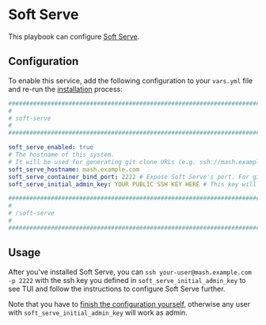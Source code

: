 # Soft Serve

This playbook can configure [Soft Serve](https://github.com/charmbracelet/soft-serve).

## Configuration

To enable this service, add the following configuration to your `vars.yml` file and re-run the [installation](../installing.md) process:

```yaml
########################################################################
#                                                                      #
# soft-serve                                                           #
#                                                                      #
########################################################################

soft_serve_enabled: true
# The hostname of this system.
# It will be used for generating git clone URLs (e.g. ssh://mash.example.com/repository.git)
soft_serve_hostname: mash.example.com
soft_serve_container_bind_port: 2222 # Expose Soft Serve's port. For git servers the usual git-over-ssh port is 22
soft_serve_initial_admin_key: YOUR PUBLIC SSH KEY HERE # This key will be able to authenticate with ANY user until you configure Soft Serve

########################################################################
#                                                                      #
# /soft-serve                                                          #
#                                                                      #
########################################################################
```

## Usage

After you've installed Soft Serve, you can `ssh your-user@mash.example.com -p 2222` with the ssh key you defined in `soft_serve_initial_admin_key` to see TUI and follow the instructions to configure Soft Serve further.

Note that you have to [finish the configuration yourself](https://github.com/charmbracelet/soft-serve#configuration), otherwise any user with `soft_serve_initial_admin_key` will work as admin.
